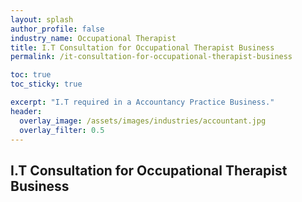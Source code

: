 ```yaml
---
layout: splash 
author_profile: false 
industry_name: Occupational Therapist
title: I.T Consultation for Occupational Therapist Business
permalink: /it-consultation-for-occupational-therapist-business

toc: true
toc_sticky: true

excerpt: "I.T required in a Accountancy Practice Business."
header:
  overlay_image: /assets/images/industries/accountant.jpg
  overlay_filter: 0.5 
---
```


## I.T Consultation for Occupational Therapist Business